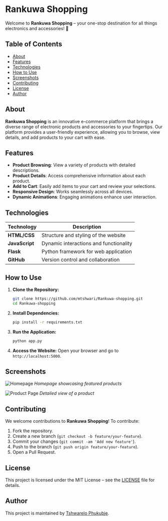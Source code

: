 # Rankuwa Shopping

Welcome to **Rankuwa Shopping** – your one-stop destination for all things electronics and accessories! 🚀

## Table of Contents
- [About](#about)
- [Features](#features)
- [Technologies](#technologies)
- [How to Use](#how-to-use)
- [Screenshots](#screenshots)
- [Contributing](#contributing)
- [License](#license)
- [Author](#author)

## About

**Rankuwa Shopping** is an innovative e-commerce platform that brings a diverse range of electronic products and accessories to your fingertips. Our platform provides a user-friendly experience, allowing you to browse, view details, and add products to your cart with ease.

## Features

- **Product Browsing**: View a variety of products with detailed descriptions.
- **Product Details**: Access comprehensive information about each product.
- **Add to Cart**: Easily add items to your cart and review your selections.
- **Responsive Design**: Works seamlessly across all devices.
- **Dynamic Animations**: Engaging animations enhance user interaction.

## Technologies

| Technology       | Description                                    |
|------------------|------------------------------------------------|
| **HTML/CSS**     | Structure and styling of the website           |
| **JavaScript**   | Dynamic interactions and functionality         |
| **Flask**        | Python framework for web application           |
| **GitHub**       | Version control and collaboration              |

## How to Use

1. **Clone the Repository:**
    ```bash
    git clone https://github.com/mtshwari/Rankuwa-shopping.git
    cd Rankuwa-shopping
    ```

2. **Install Dependencies:**
    ```bash
    pip install -r requirements.txt
    ```

3. **Run the Application:**
    ```bash
    python app.py
    ```

4. **Access the Website:**
    Open your browser and go to `http://localhost:5000`.

## Screenshots

![Homepage](../images/Screenshot.jpg)
_Homepage showcasing featured products_

![Product Page](../images/product-page.png)
_Detailed view of a product_

## Contributing

We welcome contributions to **Rankuwa Shopping**! To contribute:

1. Fork the repository.
2. Create a new branch (`git checkout -b feature/your-feature`).
3. Commit your changes (`git commit -am 'Add new feature'`).
4. Push to the branch (`git push origin feature/your-feature`).
5. Open a Pull Request.

## License

This project is licensed under the MIT License – see the [LICENSE](LICENSE) file for details.

## Author

This project is maintained by [Tshwarelo Phukubje](https://github.com/mtshwari).



